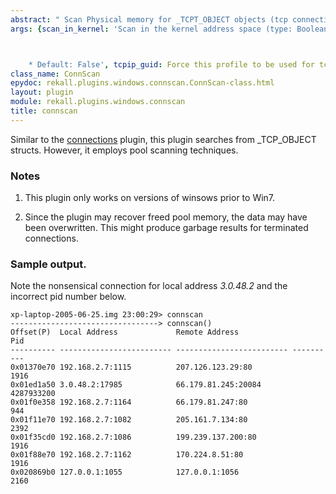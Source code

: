 ```yaml
---
abstract: " Scan Physical memory for _TCPT_OBJECT objects (tcp connections)\n    "
args: {scan_in_kernel: 'Scan in the kernel address space (type: Boolean)



    * Default: False', tcpip_guid: Force this profile to be used for tcpip.}
class_name: ConnScan
epydoc: rekall.plugins.windows.connscan.ConnScan-class.html
layout: plugin
module: rekall.plugins.windows.connscan
title: connscan
---
```



Similar to the [connections](Connections.html) plugin, this plugin searches from
_TCP_OBJECT structs. However, it employs pool scanning techniques.


### Notes

1. This plugin only works on versions of winsows prior to Win7.

2. Since the plugin may recover freed pool memory, the data may have been
   overwritten. This might produce garbage results for terminated connections.


### Sample output.

Note the nonsensical connection for local address *3.0.48.2* and the incorrect
pid number below.

```
xp-laptop-2005-06-25.img 23:00:29> connscan
---------------------------------> connscan()
Offset(P)  Local Address             Remote Address                   Pid
---------- ------------------------- ------------------------- ----------
0x01370e70 192.168.2.7:1115          207.126.123.29:80               1916
0x01ed1a50 3.0.48.2:17985            66.179.81.245:20084       4287933200
0x01f0e358 192.168.2.7:1164          66.179.81.247:80                 944
0x01f11e70 192.168.2.7:1082          205.161.7.134:80                2392
0x01f35cd0 192.168.2.7:1086          199.239.137.200:80              1916
0x01f88e70 192.168.2.7:1162          170.224.8.51:80                 1916
0x020869b0 127.0.0.1:1055            127.0.0.1:1056                  2160
```